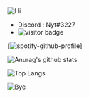 <img src="https://cdn.discordapp.com/attachments/805031213583564800/968301834122981386/unknown.png" alt="Hi"/>

<!--
**Nytsense/Nyt** is a ✨ _special_ ✨ repository because its `README.md` (this file) appears on your GitHub profile.

-->

- Discord : Nyt#3227
- <img src="https://visitor-badge.glitch.me/badge?page_id=Nytsense.visitor-badge" alt="visitor badge"/>


[![spotify-github-profile](https://spotify-github-profile.vercel.app/api/view?uid=qezc1hqre1o3j8whnq2162hjw&cover_image=true&theme=default)]

![Anurag's github stats](https://github-readme-stats.vercel.app/api?username=Nytsense&show_icons=true&theme=dark)

![Top Langs](https://github-readme-stats.vercel.app/api/top-langs/?username=Nytsense&theme=dark)

<img src="https://cdn.discordapp.com/attachments/805031213583564800/968301906202071090/unknown.png" alt="Bye"/>

